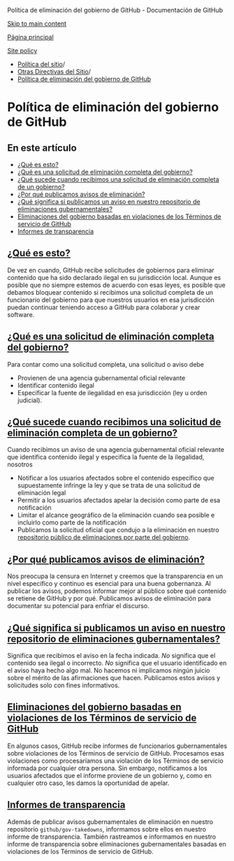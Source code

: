 Política de eliminación del gobierno de GitHub - Documentación de GitHub

[Skip to main content](#main-content)

[Página principal](/es)

[Site policy](/es/site-policy)

* [Política del sitio](/es/site-policy)/
* [Otras Directivas del Sitio](/es/site-policy/other-site-policies)/
* [Política de eliminación del gobierno de GitHub](/es/site-policy/other-site-policies/github-government-takedown-policy)

Política de eliminación del gobierno de GitHub
==========

En este artículo
----------

* [¿Qué es esto?](#what-is-this)
* [¿Qué es una solicitud de eliminación completa del gobierno?](#what-is-a-complete-government-takedown-request)
* [¿Qué sucede cuando recibimos una solicitud de eliminación completa de un gobierno?](#what-happens-when-we-receive-a-complete-takedown-request-from-a-government)
* [¿Por qué publicamos avisos de eliminación?](#why-do-we-publicly-post-takedown-notices)
* [¿Qué significa si publicamos un aviso en nuestro repositorio de eliminaciones gubernamentales?](#what-does-it-mean-if-we-post-a-notice-in-our-gov-takedowns-repository)
* [Eliminaciones del gobierno basadas en violaciones de los Términos de servicio de GitHub](#government-takedowns-based-on-violations-of-githubs-terms-of-service)
* [Informes de transparencia](#transparency-reporting)

[¿Qué es esto?](#what-is-this)
----------

De vez en cuando, GitHub recibe solicitudes de gobiernos para eliminar contenido que ha sido declarado ilegal en su jurisdicción local. Aunque es posible que no siempre estemos de acuerdo con esas leyes, es posible que debamos bloquear contenido si recibimos una solicitud completa de un funcionario del gobierno para que nuestros usuarios en esa jurisdicción puedan continuar teniendo acceso a GitHub para colaborar y crear software.

[¿Qué es una solicitud de eliminación completa del gobierno?](#what-is-a-complete-government-takedown-request)
----------

Para contar como una solicitud completa, una solicitud o aviso debe

* Provienen de una agencia gubernamental oficial relevante
* Identificar contenido ilegal
* Especificar la fuente de ilegalidad en esa jurisdicción (ley u orden judicial).

[¿Qué sucede cuando recibimos una solicitud de eliminación completa de un gobierno?](#what-happens-when-we-receive-a-complete-takedown-request-from-a-government)
----------

Cuando recibimos un aviso de una agencia gubernamental oficial relevante que identifica contenido ilegal y especifica la fuente de la ilegalidad, nosotros

* Notificar a los usuarios afectados sobre el contenido específico que supuestamente infringe la ley y que se trata de una solicitud de eliminación legal
* Permitir a los usuarios afectados apelar la decisión como parte de esa notificación
* Limitar el alcance geográfico de la eliminación cuando sea posible e incluirlo como parte de la notificación
* Publicamos la solicitud oficial que condujo a la eliminación en nuestro [repositorio público de eliminaciones por parte del gobierno](https://github.com/github/gov-takedowns).

[¿Por qué publicamos avisos de eliminación?](#why-do-we-publicly-post-takedown-notices)
----------

Nos preocupa la censura en Internet y creemos que la transparencia en un nivel específico y continuo es esencial para una buena gobernanza. Al publicar los avisos, podemos informar mejor al público sobre qué contenido se retiene de GitHub y por qué. Publicamos avisos de eliminación para documentar su potencial para enfriar el discurso.

[¿Qué significa si publicamos un aviso en nuestro repositorio de eliminaciones gubernamentales?](#what-does-it-mean-if-we-post-a-notice-in-our-gov-takedowns-repository)
----------

Significa que recibimos el aviso en la fecha indicada. *No* significa que el contenido sea ilegal o incorrecto. *No* significa que el usuario identificado en el aviso haya hecho algo mal. No hacemos ni implicamos ningún juicio sobre el mérito de las afirmaciones que hacen. Publicamos estos avisos y solicitudes solo con fines informativos.

[Eliminaciones del gobierno basadas en violaciones de los Términos de servicio de GitHub](#government-takedowns-based-on-violations-of-githubs-terms-of-service)
----------

En algunos casos, GitHub recibe informes de funcionarios gubernamentales sobre violaciones de los Términos de servicio de GitHub. Procesamos esas violaciones como procesaríamos una violación de los Términos de servicio informada por cualquier otra persona. Sin embargo, notificamos a los usuarios afectados que el informe proviene de un gobierno y, como en cualquier otro caso, les damos la oportunidad de apelar.

[Informes de transparencia](#transparency-reporting)
----------

Además de publicar avisos gubernamentales de eliminación en nuestro repositorio `github/gov-takedowns`, informamos sobre ellos en nuestro informe de transparencia. También rastreamos e informamos en nuestro informe de transparencia sobre eliminaciones gubernamentales basadas en violaciones de los Términos de servicio de GitHub.
